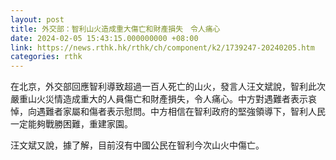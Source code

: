 ```yaml
---
layout: post
title: 外交部：智利山火造成重大傷亡和財產損失　令人痛心　
date: 2024-02-05 15:43:15.000000000 +08:00
link: https://news.rthk.hk/rthk/ch/component/k2/1739247-20240205.htm
categories: rthk
---
```


在北京，外交部回應智利導致超過一百人死亡的山火，發言人汪文斌說，智利此次嚴重山火災情造成重大的人員傷亡和財產損失，令人痛心。中方對遇難者表示哀悼，向遇難者家屬和傷者表示慰問。中方相信在智利政府的堅強領導下，智利人民一定能夠戰勝困難，重建家園。

汪文斌又說，據了解，目前沒有中國公民在智利今次山火中傷亡。
